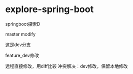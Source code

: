 # explore-spring-boot
springboot探索D

master modify


这是dev分支


feature_dev修改

远程直接修改，用diff比较
冲突解决：dev修改，保留本地修改
